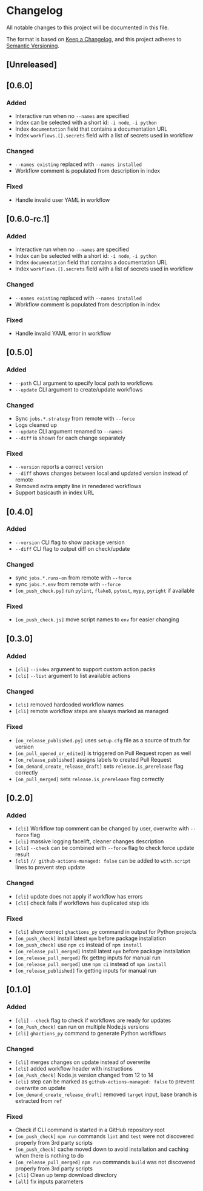 # Changelog
All notable changes to this project will be documented in this file.

The format is based on [Keep a Changelog](https://keepachangelog.com/en/1.0.0/),
and this project adheres to [Semantic Versioning](https://semver.org/spec/v2.0.0.html).

## [Unreleased]

## [0.6.0]
### Added
- Interactive run when no `--names` are specified
- Index can be selected with a short id: `-i node`, `-i python`
- Index `documentation` field that contains a documentation URL
- Index `workflows.[].secrets` field with a list of secrets used in workflow

### Changed
- `--names existing` replaced with `--names installed`
- Workflow comment is populated from description in index

### Fixed
- Handle invalid user YAML in workflow

## [0.6.0-rc.1]
### Added
- Interactive run when no `--names` are specified
- Index can be selected with a short id: `-i node`, `-i python`
- Index `documentation` field that contains a documentation URL
- Index `workflows.[].secrets` field with a list of secrets used in workflow

### Changed
- `--names existing` replaced with `--names installed`
- Workflow comment is populated from description in index

### Fixed
- Handle invalid YAML error in workflow

## [0.5.0]
### Added
- `--path` CLI argument to specify local path to workflows
- `--update` CLI argument to create/update workflows

### Changed
- Sync `jobs.*.strategy` from remote with `--force`
- Logs cleaned up
- `--update` CLI argument renamed to `--names`
- `--diff` is shown for each change separately

### Fixed
- `--version` reports a correct version
- `--diff` shows changes between local and updated version instead of remote
- Removed extra empty line in renedered workflows
- Support basicauth in index URL

## [0.4.0]
### Added
- `--version` CLI flag to show package version
- `--diff` CLI flag to output diff on check/update

### Changed
- sync `jobs.*.runs-on` from remote with `--force`
- sync `jobs.*.env` from remote with `--force`
- `[on_push_check.py]` run `pylint`, `flake8`, `pytest`, `mypy`, `pyright` if available

### Fixed
- `[on_push_check.js]` move script names to `env` for easier changing

## [0.3.0]
### Added
- `[cli]` `--index` argument to support custom action packs
- `[cli]` `--list` argument to list available actions

### Changed
- `[cli]` removed hardcoded workflow names
- `[cli]` remote workflow steps are always marked as managed

### Fixed
- `[on_release_published.py]` uses `setup.cfg` file as a source of truth for version
- `[on_pull_opened_or_edited]` is triggered on Pull Request ropen as well
- `[on_release_published]` assigns labels to created Pull Request
- `[on_demand_create_release_draft]` sets `release.is_prerelease` flag correctly
- `[on_pull_merged]` sets `release.is_prerelease` flag correctly

## [0.2.0]
### Added
- `[cli]` Workflow top comment can be changed by user, overwrite with `--force` flag
- `[cli]` massive logging facelift, cleaner changes description
- `[cli]` `--check` can be combined with `--force` flag to check force update result
- `[cli]` `// github-actions-managed: false` can be added to `with.script` lines to prevent step update

### Changed
- `[cli]` update does not apply if workflow has errors
- `[cli]` check fails if workflows has duplicated step ids

### Fixed
- `[cli]` show correct `ghactions_py` command in output for Python projects
- `[on_push_check]` install latest `npm` before package installation
- `[on_push_check]` use `npm ci` instead of `npm install`
- `[on_release_pull_merged]` install latest `npm` before package installation
- `[on_release_pull_merged]` fix gettng inputs for manual run
- `[on_release_pull_merged]` use `npm ci` instead of `npm install`
- `[on_release_published]` fix getting inputs for manual run

## [0.1.0]
### Added
- `[cli]` `--check` flag to check if workflows are ready for updates
- `[on_Push_check]` can run on multiple Node.js versions
- `[cli]` `ghactions_py` command to generate Python workflows

### Changed
- `[cli]` merges changes on update instead of overwrite
- `[cli]` added workflow header with instructions
- `[on_Push_check]` Node.js version changed from 12 to 14
- `[cli]` step can be marked as `github-actions-managed: false` to prevent overwrite on update
- `[on_demand_create_release_draft]` removed `target` input, base branch is extracted from `ref`

### Fixed
- Check if CLI command is started in a GitHub repository root
- `[on_push_check]` `npm run` commands `lint` and `test` were not discovered properly from 3rd party scripts
- `[on_push_check]` cache moved down to avoid installation and caching when there is nothing to do
- `[on_release_pull_merged]` `npm run` commands `build` was not discovered properly from 3rd party scripts
- `[cli]` Clean up temp download directory
- `[all]` fix inputs parameters
